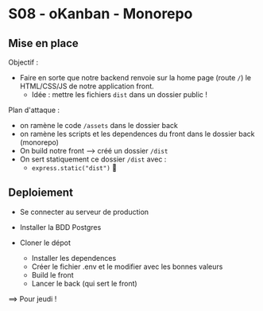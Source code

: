 # S08 - oKanban - Monorepo

## Mise en place

Objectif : 
- Faire en sorte que notre backend renvoie sur la home page (route `/`) le HTML/CSS/JS de notre application front.
  - Idée : mettre les fichiers `dist` dans un dossier public !

Plan d'attaque :
- on ramène le code `/assets` dans le dossier back 
- on ramène les scripts et les dependences du front dans le dossier back (monorepo)
- On build notre front --> créé un dossier `/dist`
- On sert statiquement ce dossier `/dist` avec : 
  - `express.static("dist")` 🎉

## Deploiement

- Se connecter au serveur de production

- Installer la BDD Postgres

- Cloner le dépot
  - Installer les dependences
  - Créer le fichier .env et le modifier avec les bonnes valeurs
  - Build le front
  - Lancer le back (qui sert le front)

==> Pour jeudi ! 

